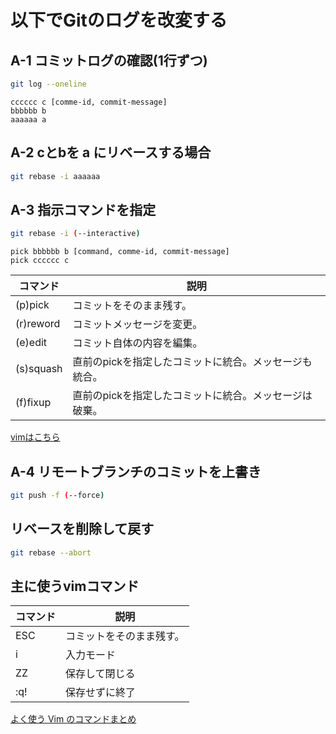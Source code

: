 # 以下でGitのログを改変する

## A-1 コミットログの確認(1行ずつ)

```sh
git log --oneline
```
`cccccc c [comme-id, commit-message]`<br>
`bbbbbb b`<br>
`aaaaaa a`


## A-2 cとbを a にリベースする場合
```sh
git rebase -i aaaaaa
```

## A-3 指示コマンドを指定
```sh
git rebase -i (--interactive)
```

`pick bbbbbb b [command, comme-id, commit-message]`<br>
`pick cccccc c`<br>


| コマンド         | 説明 |
| --------------- | ------- |
| (p)pick	        |コミットをそのまま残す。 |
| (r)reword       |コミットメッセージを変更。 |
| (e)edit	        |コミット自体の内容を編集。 |
| (s)squash       |直前のpickを指定したコミットに統合。メッセージも統合。 |
| (f)fixup        |直前のpickを指定したコミットに統合。メッセージは破棄。 |

[vimはこちら](#主に使うvimコマンド)

## A-4 リモートブランチのコミットを上書き

```sh
git push -f (--force)
```

## リベースを削除して戻す

```sh
git rebase --abort
```



## 主に使うvimコマンド

| コマンド         | 説明 |
| --------------- | ------- |
| ESC	            | コミットをそのまま残す。 |
| i               | 入力モード |
| ZZ	            | 保存して閉じる |
| :q!	            | 保存せずに終了 |

[よく使う Vim のコマンドまとめ](https://qiita.com/hide/items/5bfe5b322872c61a6896)